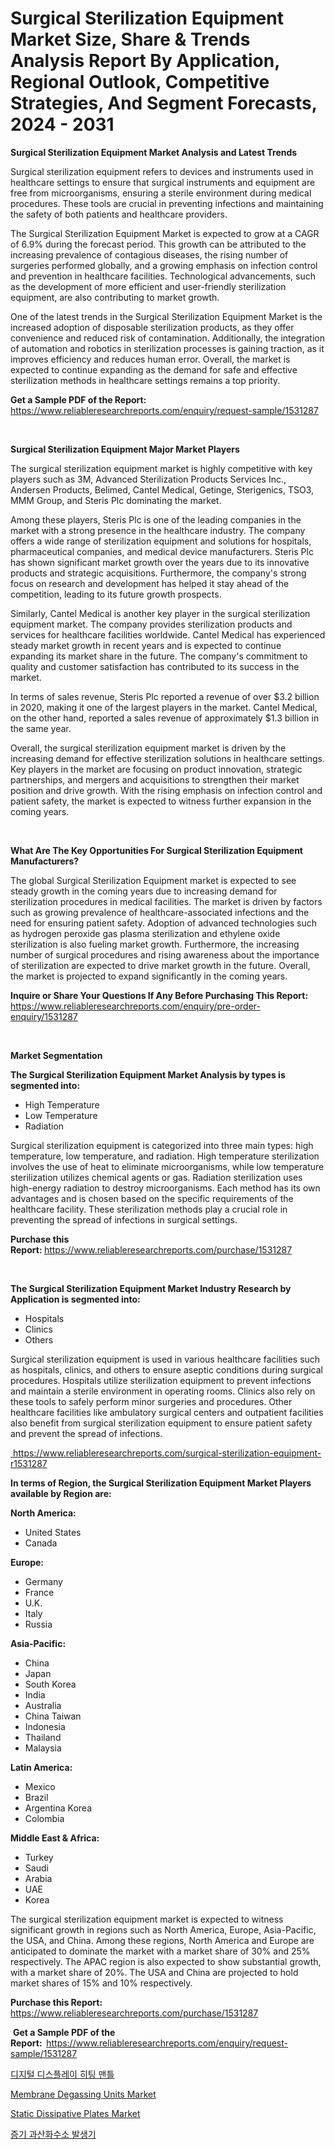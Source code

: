 <p><h1>Surgical Sterilization Equipment Market Size, Share & Trends Analysis Report By Application, Regional Outlook, Competitive Strategies, And Segment Forecasts, 2024 - 2031</h1></p><p><strong>Surgical Sterilization Equipment Market Analysis and Latest Trends</strong></p>
<p><p>Surgical sterilization equipment refers to devices and instruments used in healthcare settings to ensure that surgical instruments and equipment are free from microorganisms, ensuring a sterile environment during medical procedures. These tools are crucial in preventing infections and maintaining the safety of both patients and healthcare providers.</p><p>The Surgical Sterilization Equipment Market is expected to grow at a CAGR of 6.9% during the forecast period. This growth can be attributed to the increasing prevalence of contagious diseases, the rising number of surgeries performed globally, and a growing emphasis on infection control and prevention in healthcare facilities. Technological advancements, such as the development of more efficient and user-friendly sterilization equipment, are also contributing to market growth.</p><p>One of the latest trends in the Surgical Sterilization Equipment Market is the increased adoption of disposable sterilization products, as they offer convenience and reduced risk of contamination. Additionally, the integration of automation and robotics in sterilization processes is gaining traction, as it improves efficiency and reduces human error. Overall, the market is expected to continue expanding as the demand for safe and effective sterilization methods in healthcare settings remains a top priority.</p></p>
<p><strong>Get a Sample PDF of the Report:&nbsp;</strong> <a href="https://www.reliableresearchreports.com/enquiry/request-sample/1531287">https://www.reliableresearchreports.com/enquiry/request-sample/1531287</a></p>
<p>&nbsp;</p>
<p><strong>Surgical Sterilization Equipment Major Market Players</strong></p>
<p><p>The surgical sterilization equipment market is highly competitive with key players such as 3M, Advanced Sterilization Products Services Inc., Andersen Products, Belimed, Cantel Medical, Getinge, Sterigenics, TSO3, MMM Group, and Steris Plc dominating the market. </p><p>Among these players, Steris Plc is one of the leading companies in the market with a strong presence in the healthcare industry. The company offers a wide range of sterilization equipment and solutions for hospitals, pharmaceutical companies, and medical device manufacturers. Steris Plc has shown significant market growth over the years due to its innovative products and strategic acquisitions. Furthermore, the company's strong focus on research and development has helped it stay ahead of the competition, leading to its future growth prospects.</p><p>Similarly, Cantel Medical is another key player in the surgical sterilization equipment market. The company provides sterilization products and services for healthcare facilities worldwide. Cantel Medical has experienced steady market growth in recent years and is expected to continue expanding its market share in the future. The company's commitment to quality and customer satisfaction has contributed to its success in the market.</p><p>In terms of sales revenue, Steris Plc reported a revenue of over $3.2 billion in 2020, making it one of the largest players in the market. Cantel Medical, on the other hand, reported a sales revenue of approximately $1.3 billion in the same year.</p><p>Overall, the surgical sterilization equipment market is driven by the increasing demand for effective sterilization solutions in healthcare settings. Key players in the market are focusing on product innovation, strategic partnerships, and mergers and acquisitions to strengthen their market position and drive growth. With the rising emphasis on infection control and patient safety, the market is expected to witness further expansion in the coming years.</p></p>
<p>&nbsp;</p>
<p><strong>What Are The Key Opportunities For Surgical Sterilization Equipment Manufacturers?</strong></p>
<p><p>The global Surgical Sterilization Equipment market is expected to see steady growth in the coming years due to increasing demand for sterilization procedures in medical facilities. The market is driven by factors such as growing prevalence of healthcare-associated infections and the need for ensuring patient safety. Adoption of advanced technologies such as hydrogen peroxide gas plasma sterilization and ethylene oxide sterilization is also fueling market growth. Furthermore, the increasing number of surgical procedures and rising awareness about the importance of sterilization are expected to drive market growth in the future. Overall, the market is projected to expand significantly in the coming years.</p></p>
<p><strong>Inquire or Share Your Questions If Any Before Purchasing This Report:</strong> <a href="https://www.reliableresearchreports.com/enquiry/pre-order-enquiry/1531287">https://www.reliableresearchreports.com/enquiry/pre-order-enquiry/1531287</a></p>
<p>&nbsp;</p>
<p><strong>Market Segmentation</strong></p>
<p><strong>The Surgical Sterilization Equipment Market Analysis by types is segmented into:</strong></p>
<p><ul><li>High Temperature</li><li>Low Temperature</li><li>Radiation</li></ul></p>
<p><p>Surgical sterilization equipment is categorized into three main types: high temperature, low temperature, and radiation. High temperature sterilization involves the use of heat to eliminate microorganisms, while low temperature sterilization utilizes chemical agents or gas. Radiation sterilization uses high-energy radiation to destroy microorganisms. Each method has its own advantages and is chosen based on the specific requirements of the healthcare facility. These sterilization methods play a crucial role in preventing the spread of infections in surgical settings.</p></p>
<p><strong>Purchase this Report:&nbsp;</strong><a href="https://www.reliableresearchreports.com/purchase/1531287">https://www.reliableresearchreports.com/purchase/1531287</a></p>
<p>&nbsp;</p>
<p><strong>The Surgical Sterilization Equipment Market Industry Research by Application is segmented into:</strong></p>
<p><ul><li>Hospitals</li><li>Clinics</li><li>Others</li></ul></p>
<p><p>Surgical sterilization equipment is used in various healthcare facilities such as hospitals, clinics, and others to ensure aseptic conditions during surgical procedures. Hospitals utilize sterilization equipment to prevent infections and maintain a sterile environment in operating rooms. Clinics also rely on these tools to safely perform minor surgeries and procedures. Other healthcare facilities like ambulatory surgical centers and outpatient facilities also benefit from surgical sterilization equipment to ensure patient safety and prevent the spread of infections.</p></p>
<p><a href="https://www.reliableresearchreports.com/surgical-sterilization-equipment-r1531287">&nbsp;https://www.reliableresearchreports.com/surgical-sterilization-equipment-r1531287</a></p>
<p><strong>In terms of Region, the Surgical Sterilization Equipment Market Players available by Region are:</strong></p>
<p>
    <p> <strong> North America: </strong>
        <ul>
            <li>United States</li>
            <li>Canada</li>
        </ul>
        </p> 
    <p> <strong> Europe: </strong>
        <ul>
            <li>Germany</li>
            <li>France</li>
            <li>U.K.</li>
            <li>Italy</li>
            <li>Russia</li>
        </ul>
        </p> 
    <p> <strong> Asia-Pacific: </strong>
        <ul>
            <li>China</li>
            <li>Japan</li>
            <li>South Korea</li>
            <li>India</li>
            <li>Australia</li>
            <li>China Taiwan</li>
            <li>Indonesia</li>
            <li>Thailand</li>
            <li>Malaysia</li>
        </ul>
        </p> 
    <p> <strong> Latin America: </strong>
        <ul>
            <li>Mexico</li>
            <li>Brazil</li>
            <li>Argentina Korea</li>
            <li>Colombia</li>
        </ul>
        </p> 
    <p> <strong> Middle East & Africa: </strong>
        <ul>
            <li>Turkey</li>
            <li>Saudi</li>
            <li>Arabia</li>
            <li>UAE</li>
            <li>Korea</li>
        </ul>
    </p>
    </p>
<p><p>The surgical sterilization equipment market is expected to witness significant growth in regions such as North America, Europe, Asia-Pacific, the USA, and China. Among these regions, North America and Europe are anticipated to dominate the market with a market share of 30% and 25% respectively. The APAC region is also expected to show substantial growth, with a market share of 20%. The USA and China are projected to hold market shares of 15% and 10% respectively.</p></p>
<p><strong>Purchase this Report: </strong><a href="https://www.reliableresearchreports.com/purchase/1531287">https://www.reliableresearchreports.com/purchase/1531287</a></p>
<p>&nbsp;<strong>Get a Sample PDF of the Report:&nbsp;&nbsp;</strong><a href="https://www.reliableresearchreports.com/enquiry/request-sample/1531287">https://www.reliableresearchreports.com/enquiry/request-sample/1531287</a></p>
<p><strong></strong></p>
<p><p><a href="https://github.com/JeromeRtyau89966/Market-Research-Report-List-2/blob/main/6801556181044.md">디지털 디스플레이 히팅 맨틀</a></p><p><a href="https://github.com/Airanohannonzb68e5pb53oc1/Market-Research-Report-List-3/blob/main/membrane-degassing-units-market.md">Membrane Degassing Units Market</a></p><p><a href="https://github.com/fiixsa/Market-Research-Report-List-3/blob/main/static-dissipative-plates-market.md">Static Dissipative Plates Market</a></p><p><a href="https://github.com/hook46569/Market-Research-Report-List-2/blob/main/3559216181045.md">증기 과산화수소 발생기</a></p></p>